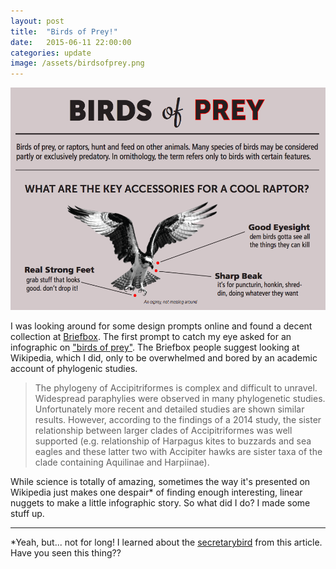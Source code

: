 ```yaml
---
layout: post
title:  "Birds of Prey!"
date:   2015-06-11 22:00:00
categories: update
image: /assets/birdsofprey.png
---
```


[![Birds of prey](/assets/birdsofprey.png)](/projects/birdsofprey.pdf)


I was looking around for some design prompts online and found a decent collection at [Briefbox](http://briefbox.me). The first prompt to catch my eye asked for an infographic on ["birds of prey"](http://briefbox.me/design-brief/birds-of-prey-infographic/). The Briefbox people suggest looking at Wikipedia, which I did, only to be overwhelmed and bored by an academic account of phylogenic studies.

>The phylogeny of Accipitriformes is complex and difficult to unravel. Widespread paraphylies were observed in many phylogenetic studies. Unfortunately more recent and detailed studies are shown similar results. However, according to the findings of a 2014 study, the sister relationship between larger clades of Accipitriformes was well supported (e.g. relationship of Harpagus kites to buzzards and sea eagles and these latter two with Accipiter hawks are sister taxa of the clade containing Aquilinae and Harpiinae).

While science is totally of amazing, sometimes the way it's presented on Wikipedia just makes one despair* of finding enough interesting, linear nuggets to make a little infographic story. So what did I do? I made some stuff up.

********
*Yeah, but... not for long! I learned about the [secretarybird](https://en.wikipedia.org/wiki/Secretarybird) from this article. Have you seen this thing??
